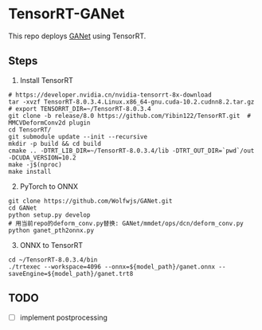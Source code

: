# TensorRT-GANet
This repo deploys [GANet](https://github.com/Wolfwjs/GANet) using TensorRT.

## Steps
1. Install TensorRT
```
# https://developer.nvidia.cn/nvidia-tensorrt-8x-download
tar -xvzf TensorRT-8.0.3.4.Linux.x86_64-gnu.cuda-10.2.cudnn8.2.tar.gz
# export TENSORRT_DIR=~/TensorRT-8.0.3.4
git clone -b release/8.0 https://github.com/Yibin122/TensorRT.git  # MMCVDeformConv2d plugin
cd TensorRT/
git submodule update --init --recursive
mkdir -p build && cd build
cmake .. -DTRT_LIB_DIR=~/TensorRT-8.0.3.4/lib -DTRT_OUT_DIR=`pwd`/out -DCUDA_VERSION=10.2
make -j$(nproc)
make install
```
2. PyTorch to ONNX
```
git clone https://github.com/Wolfwjs/GANet.git
cd GANet
python setup.py develop
# 用当前repo的deform_conv.py替换: GANet/mmdet/ops/dcn/deform_conv.py
python ganet_pth2onnx.py
```
3. ONNX to TensorRT
```
cd ~/TensorRT-8.0.3.4/bin
./trtexec --workspace=4096 --onnx=${model_path}/ganet.onnx --saveEngine=${model_path}/ganet.trt8
```

## TODO
- [ ] implement postprocessing
